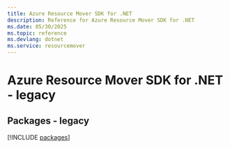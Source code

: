 ```yaml
---
title: Azure Resource Mover SDK for .NET
description: Reference for Azure Resource Mover SDK for .NET
ms.date: 05/30/2025
ms.topic: reference
ms.devlang: dotnet
ms.service: resourcemover
---
```

# Azure Resource Mover SDK for .NET - legacy
## Packages - legacy
[!INCLUDE [packages](resource-mover-index.md)]